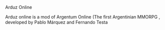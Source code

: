 Arduz Online

Arduz online is a mod of Argentum Online (The first Argentinian MMORPG , developed by Pablo Márquez and Fernando Testa
